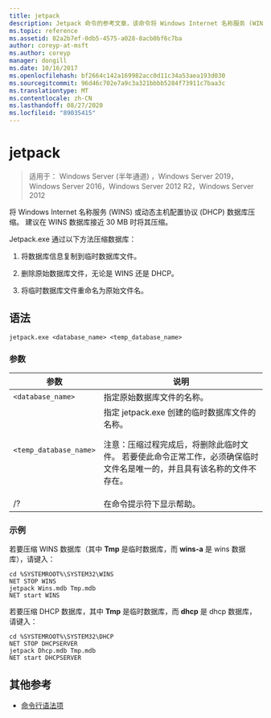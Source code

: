 ```yaml
---
title: jetpack
description: Jetpack 命令的参考文章，该命令将 Windows Internet 名称服务 (WINS) 或动态主机配置协议 (DHCP) 数据库中压缩。
ms.topic: reference
ms.assetid: 82a2b7ef-0db5-4575-a028-8acb0bf6c7ba
author: coreyp-at-msft
ms.author: coreyp
manager: dongill
ms.date: 10/16/2017
ms.openlocfilehash: bf2664c142a169982acc0d11c34a53aea193d030
ms.sourcegitcommit: 96d46c702e7a9c3a321bbbb5284f73911c7baa3c
ms.translationtype: MT
ms.contentlocale: zh-CN
ms.lasthandoff: 08/27/2020
ms.locfileid: "89035415"
---
```

# <a name="jetpack"></a>jetpack

> 适用于： Windows Server (半年通道) ，Windows Server 2019，Windows Server 2016，Windows Server 2012 R2，Windows Server 2012

将 Windows Internet 名称服务 (WINS) 或动态主机配置协议 (DHCP) 数据库压缩。 建议在 WINS 数据库接近 30 MB 时将其压缩。

Jetpack.exe 通过以下方法压缩数据库：

1. 将数据库信息复制到临时数据库文件。

2. 删除原始数据库文件，无论是 WINS 还是 DHCP。

3. 将临时数据库文件重命名为原始文件名。

## <a name="syntax"></a>语法

```
jetpack.exe <database_name> <temp_database_name>
```

### <a name="parameters"></a>参数

| 参数 | 说明 |
| ------- | -------- |
| `<database_name>` | 指定原始数据库文件的名称。 |
| `<temp_database_name>` | 指定 jetpack.exe 创建的临时数据库文件的名称。<p>注意：压缩过程完成后，将删除此临时文件。 若要使此命令正常工作，必须确保临时文件名是唯一的，并且具有该名称的文件不存在。 |
| /? | 在命令提示符下显示帮助。 |

### <a name="examples"></a>示例

若要压缩 WINS 数据库（其中 **Tmp** 是临时数据库，而 **wins-a** 是 wins 数据库），请键入：

```
cd %SYSTEMROOT%\SYSTEM32\WINS
NET STOP WINS
jetpack Wins.mdb Tmp.mdb
NET start WINS
```

若要压缩 DHCP 数据库，其中 **Tmp** 是临时数据库，而 **dhcp** 是 dhcp 数据库，请键入：

```
cd %SYSTEMROOT%\SYSTEM32\DHCP
NET STOP DHCPSERVER
jetpack Dhcp.mdb Tmp.mdb
NET start DHCPSERVER
```

## <a name="additional-references"></a>其他参考

- [命令行语法项](command-line-syntax-key.md)
